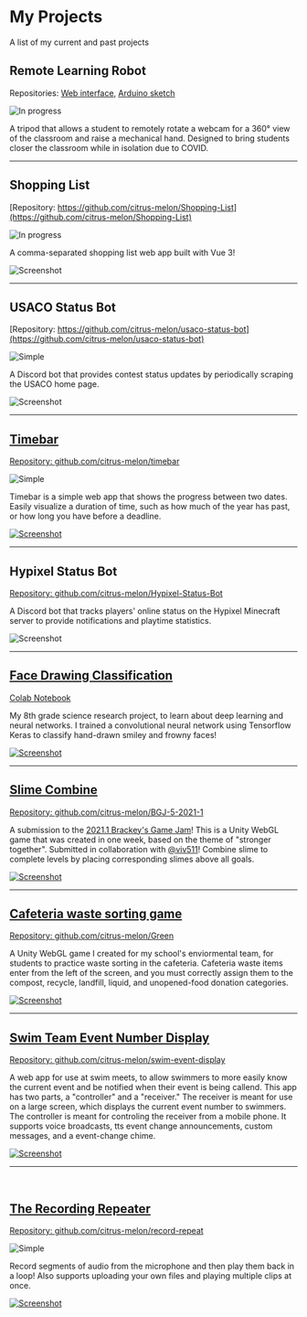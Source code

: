 # My Projects
A list of my current and past projects

## Remote Learning Robot

Repositories: [Web interface](https://github.com/citrus-melon/remote-learning-robot-web), [Arduino sketch](https://github.com/citrus-melon/remote_learning_robot_arduino)

![In progress](https://img.shields.io/badge/-In%20Progress-blueviolet)

A tripod that allows a student to remotely rotate a webcam for a 360° view of the classroom and raise a mechanical hand. Designed to bring students closer the classroom while in isolation due to COVID.

---

## Shopping List
[Repository: https://github.com/citrus-melon/Shopping-List](https://github.com/citrus-melon/Shopping-List)

![In progress](https://img.shields.io/badge/-In%20Progress-blueviolet)

A comma-separated shopping list web app built with Vue 3!

![Screenshot](/images/shopping-list.png)

---

## USACO Status Bot
[Repository: https://github.com/citrus-melon/usaco-status-bot](https://github.com/citrus-melon/usaco-status-bot)

![Simple](https://img.shields.io/badge/-Simple-blue)

A Discord bot that provides contest status updates by periodically scraping the USACO home page.

![Screenshot](/images/usaco-status-bot.png)

---

## [Timebar](https://citrus-melon.github.io/timebar)
[Repository: github.com/citrus-melon/timebar](https://github.com/citrus-melon/timebar)

![Simple](https://img.shields.io/badge/-Simple-blue)


Timebar is a simple web app that shows the progress between two dates. Easily visualize a duration of time, such as how much of the year has past, or how long you have before a  deadline.

[![Screenshot](/images/timebar.png)](https://citrus-melon.github.io/timebar)

---

## Hypixel Status Bot
[Repository: github.com/citrus-melon/Hypixel-Status-Bot](https://github.com/citrus-melon/Hypixel-Status-Bot)

A Discord bot that tracks players' online status on the Hypixel Minecraft server to provide notifications and playtime statistics.

![Screenshot](/images/hypixel-status.png)

---

## [Face Drawing Classification](https://facedrawing.citrusmelon.repl.co)
[Colab Notebook](https://colab.research.google.com/drive/1q4F7xwknjquvtBRhDNqG1lvsb5kZx3pK?usp=sharing)

My 8th grade science research project, to learn about deep learning and neural networks. I trained a convolutional neural network using Tensorflow Keras to classify hand-drawn smiley and frowny faces!

[![Screenshot](/images/smiley-face.png)](https://facedrawing.citrusmelon.repl.co)

---

## [Slime Combine](https://citrusmelon.itch.io/slime-combine)
[Repository: github.com/citrus-melon/BGJ-5-2021-1](https://github.com/citrus-melon/BGJ-5-2021-1)

A submission to the [2021.1 Brackey's Game Jam](https://itch.io/jam/brackeys-5)! This is a Unity WebGL game that was created in one week, based on the theme of "stronger together". Submitted in collaboration with [@viv511](https://github.com/viv511)! Combine slime to complete levels by placing corresponding slimes above all goals.

[![Screenshot](/images/slimeCombine.png)](https://citrusmelon.itch.io/slime-combine)

---

## [Cafeteria waste sorting game](https://citrus-melon.github.io/Green)
[Repository: github.com/citrus-melon/Green](https://www.github.com/citrus-melon/Green)

A Unity WebGL game I created for my school's enviormental team, for students to practice waste sorting in the cafeteria. Cafeteria waste items enter from the left of the screen, and you must correctly assign them to the compost, recycle, landfill, liquid, and unopened-food donation categories.

[![Screenshot](/images/greenGame.png)](https://citrus-melon.github.io/Green)

---

## [Swim Team Event Number Display](https://citrus-melon.github.io/swim-event-display)
[Repository: github.com/citrus-melon/swim-event-display](https://www.github.com/citrus-melon/swim-event-display)

A web app for use at swim meets, to allow swimmers to more easily know the current event and be notified when their event is being callend. This app has two parts, a "controller" and a "receiver." The receiver is meant for use on a large screen, which displays the current event number to swimmers. The controller is meant for controling the receiver from a mobile phone. It supports voice broadcasts, tts event change announcements, custom messages, and a event-change chime.

[![Screenshot](/images/swimDisplay.png)](https://citrus-melon.github.io/swim-event-display)

---
<br>

## [The Recording Repeater](https://citrus-melon.github.io/record-repeat)
[Repository: github.com/citrus-melon/record-repeat](https://www.github.com/citrus-melon/record-repeat)

![Simple](https://img.shields.io/badge/-Simple-blue)

Record segments of audio from the microphone and then play them back in a loop! Also supports uploading your own files and playing multiple clips at once.

[![Screenshot](/images/recordingRepeater.png)](https://citrus-melon.github.io/record-repeat)
